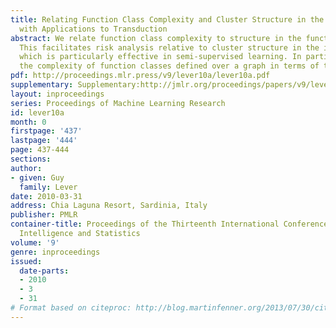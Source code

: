 ```yaml
---
title: Relating Function Class Complexity and Cluster Structure in the Function Domain
  with Applications to Transduction
abstract: We relate function class complexity to structure in the function domain.
  This facilitates risk analysis relative to cluster structure in the input space
  which is particularly effective in semi-supervised learning. In particular we quantify
  the complexity of function classes defined over a graph in terms of the graph structure.
pdf: http://proceedings.mlr.press/v9/lever10a/lever10a.pdf
supplementary: Supplementary:http://jmlr.org/proceedings/papers/v9/lever10a/lever10aSupple.pdf
layout: inproceedings
series: Proceedings of Machine Learning Research
id: lever10a
month: 0
firstpage: '437'
lastpage: '444'
page: 437-444
sections: 
author:
- given: Guy
  family: Lever
date: 2010-03-31
address: Chia Laguna Resort, Sardinia, Italy
publisher: PMLR
container-title: Proceedings of the Thirteenth International Conference on Artificial
  Intelligence and Statistics
volume: '9'
genre: inproceedings
issued:
  date-parts:
  - 2010
  - 3
  - 31
# Format based on citeproc: http://blog.martinfenner.org/2013/07/30/citeproc-yaml-for-bibliographies/
---
```

